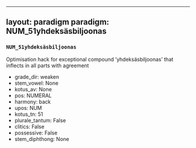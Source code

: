 
---
layout: paradigm
paradigm: NUM_51yhdeksäsbiljoonas
---
### ` NUM_51yhdeksäsbiljoonas `

Optimisation hack for exceptional compound ’yhdeksäsbiljoonas’ that inflects in all parts with agreement
* grade_dir: weaken
* stem_vowel: None
* kotus_av: None
* pos: NUMERAL
* harmony: back
* upos: NUM
* kotus_tn: 51
* plurale_tantum: False
* clitics: False
* possessive: False
* stem_diphthong: None
